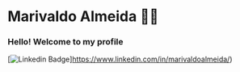 
# Marivaldo Almeida :man_technologist:

### Hello! Welcome to my profile

[![Linkedin Badge](https://img-shields.io/badge/-Linkedin-blue?style=flat-square&logo=Linkedin&logoColor=white&link=https://www.linkedin.com/in/marivaldoalmeida/)]https://www.linkedin.com/in/marivaldoalmeida/)
<!--
**mpalmeidagit/mpalmeidagit** is a ✨ _special_ ✨ repository because its `README.md` (this file) appears on your GitHub profile.

Here are some ideas to get you started:

- 🔭 I’m currently working on ...
- 🌱 I’m currently learning ...
- 👯 I’m looking to collaborate on ...
- 🤔 I’m looking for help with ...
- 💬 Ask me about ...
- 📫 How to reach me: ...
- 😄 Pronouns: ...
- ⚡ Fun fact: ...
-->
